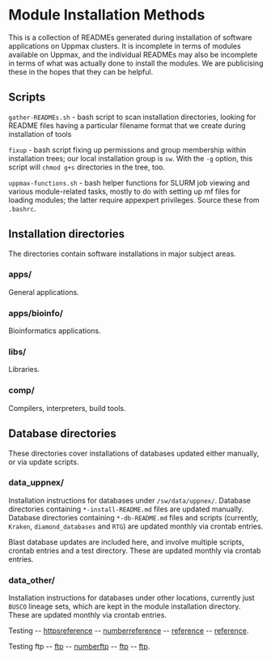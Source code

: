 Module Installation Methods
===========================

This is a collection of READMEs generated during installation of software
applications on Uppmax clusters.  It is incomplete in terms of modules
available on Uppmax, and the individual READMEs may also be incomplete in terms
of what was actually done to install the modules.  We are publicising these in
the hopes that they can be helpful.

Scripts
-------

`gather-READMEs.sh` - bash script to scan installation directories, looking for
README files having a particular filename format that we create during
installation of tools

`fixup` - bash script fixing up permissions and group membership within
installation trees; our local installation group is `sw`. With the `-g` option,
this script will `chmod g+s` directories in the tree, too.

`uppmax-functions.sh` - bash helper functions for SLURM job viewing and various
module-related tasks, mostly to do with setting up mf files for loading
modules; the latter require appexpert privileges.  Source these from `.bashrc`.

Installation directories
------------------------

The directories contain software installations in major subject areas.

### apps/

General applications.

### apps/bioinfo/

Bioinformatics applications.

### libs/

Libraries.

### comp/

Compilers, interpreters, build tools.


Database directories
--------------------

These directories cover installations of databases updated either manually, or via update scripts.

### data_uppnex/

Installation instructions for databases under `/sw/data/uppnex/`.  Database
directories containing `*-install-README.md` files are updated manually.
Database directories containing `*-db-README.md` files and scripts (currently,
`Kraken`, `diamond_databases` and `RTG`) are updated monthly via crontab entries.

Blast database updates are included here, and involve multiple scripts, crontab
entries and a test directory.  These are updated monthly via crontab entries.

### data_other/

Installation instructions for databases under other locations, currently just
`BUSCO` lineage sets, which are kept in the module installation directory.
These are updated monthly via crontab entries.

Testing -- [httpsreference][reference] -- [numberreference][1] -- [reference][] -- [reference].

[reference]: https://www.ncbi.nlm.nih.gov/taxonomy
[1]: https://www.ncbi.nlm.nih.gov/taxonomy

Testing ftp -- [ftp][ftp] -- [numberftp][2] -- [ftp][] -- [ftp].

[ftp]: ftp://ftp.ncbi.nih.gov/pub/taxonomy
[2]: ftp://ftp.ncbi.nih.gov/pub/taxonomy

